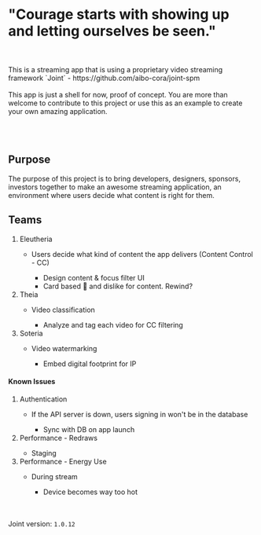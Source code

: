 # "Courage starts with showing up and letting ourselves be seen."
<br>
<br>
    This is a streaming app that is using a proprietary video streaming framework `Joint` - https://github.com/aibo-cora/joint-spm
<br>
<br>
This app is just a shell for now, proof of concept. You are more than welcome to contribute to this project or use this as an example to create your own amazing application.

<br><br>
<h2> Purpose </h2>
The purpose of this project is to bring developers, designers, sponsors, investors together to make an awesome streaming application, an environment where users decide what content is right for them.

<h2> Teams </h2>
<ol>  
 <li> Eleutheria </li>
    <ul> 
        <li> Users decide what kind of content the app delivers (Content Control - CC) </li>
            <ul>
                <li> Design content & focus filter UI </li>
                <li> Card based 􀉿 and dislike for content. Rewind? </li>
            </ul>
    </ul>
 <li> Theia </li> 
    <ul> 
        <li> Video classification </li>
            <ul>
                <li> Analyze and tag each video for CC filtering </li>
            </ul>
    </ul> 
 <li> Soteria </li> 
    <ul> 
        <li> Video watermarking </li>
            <ul>
                <li> Embed digital footprint for IP </li>
            </ul>
    </ul> 
</ol>  

<h4> Known Issues </h4>
<ol>  
 <li> Authentication </li>
    <ul> 
        <li> If the API server is down, users signing in won't be in the database </li>
            <ul>
                <li> Sync with DB on app launch </li>
            </ul>
    </ul>
 <li> Performance - Redraws </li>
    <ul> 
        <li> Staging </li>
    </ul> 
 <li> Performance - Energy Use </li>
    <ul> 
        <li> During stream </li>
            <ul>
                <li> Device becomes way too hot </li>
            </ul>
    </ul> 
</ol> 
<br><br>
Joint version: <code>1.0.12</code>

